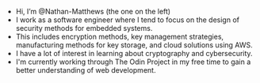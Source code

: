 - Hi, I’m @Nathan-Matthews (the one on the left)
- I work as a software engineer where I tend to focus on the design of security methods for embedded systems. 
- This includes encryption methods, key management strategies, manufacturing methods for key storage, and cloud solutions using AWS.
- I have a lot of interest in learning about cryptography and cybersecurity. 
- I'm currently working through The Odin Project in my free time to gain a better understanding of web development.

<!---
Nathan-Matthews/Nathan-Matthews is a ✨ special ✨ repository because its `README.md` (this file) appears on your GitHub profile.
You can click the Preview link to take a look at your changes.
--->
